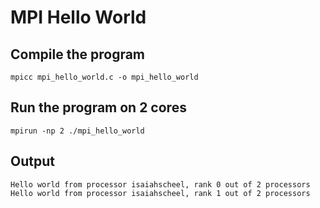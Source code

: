 # MPI Hello World

## Compile the program

```
mpicc mpi_hello_world.c -o mpi_hello_world
```

## Run the program on 2 cores

```
mpirun -np 2 ./mpi_hello_world
```

## Output

```
Hello world from processor isaiahscheel, rank 0 out of 2 processors
Hello world from processor isaiahscheel, rank 1 out of 2 processors
```
